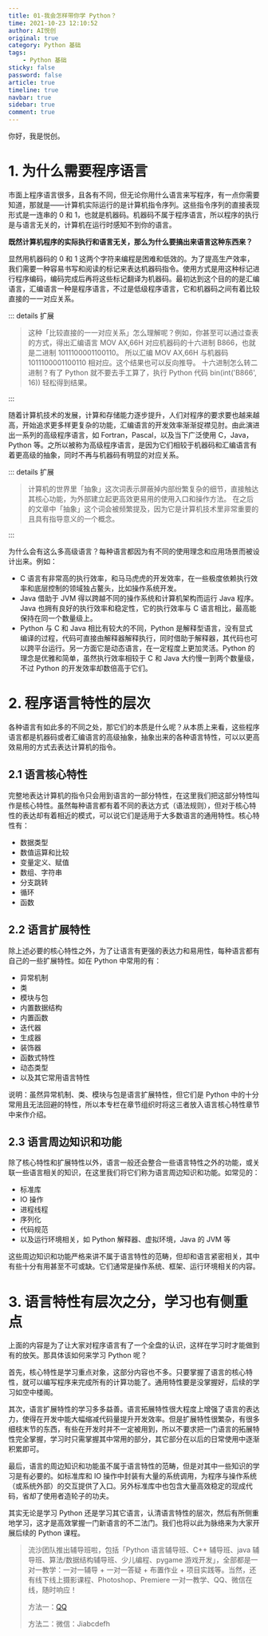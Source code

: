 ```yaml
---
title: 01-我会怎样带你学 Python？
time: 2021-10-23 12:10:52
author: AI悦创
original: true
category: Python 基础
tags:
    - Python 基础
sticky: false
password: false
article: true
timeline: true
navbar: true
sidebar: true
comment: true
---
```


你好，我是悦创。


# 1. 为什么需要程序语言
市面上程序语言很多，且各有不同，但无论你用什么语言来写程序，有一点你需要知道，那就是——计算机实际运行的是计算机指令序列。这些指令序列的直接表现形式是一连串的 0 和 1，也就是机器码。机器码不属于程序语言，所以程序的执行是与语言无关的，计算机在运行时感知不到你的语言。


**既然计算机程序的实际执行和语言无关，那么为什么要搞出来语言这种东西来？**

显然用机器码的 0 和 1 这两个字符来编程是困难和低效的。为了提高生产效率，我们需要一种容易书写和阅读的标记来表达机器码指令。使用方式是用这种标记进行程序编码，编码完成后再将这些标记翻译为机器码。最初达到这个目的的是汇编语言，汇编语言一种是程序语言，不过是低级程序语言，它和机器码之间有着比较直接的一一对应关系。

::: details 扩展


> 这种「比较直接的一一对应关系」怎么理解呢？例如，你甚至可以通过查表的方式，得出汇编语言 MOV AX,66H 对应机器码的十六进制 B866，也就是二进制 1011100001100110。
> 所以汇编 MOV AX,66H 与机器码 1011100001100110 相对应。这个结果也可以反向推导。
> 十六进制怎么转二进制？有了 Python 就不要去手工算了，执行 Python 代码 bin(int('B866', 16)) 轻松得到结果。

:::

随着计算机技术的发展，计算和存储能力逐步提升，人们对程序的要求要也越来越高，开始追求更多样更复杂的功能，汇编语言的开发效率渐渐捉襟见肘。由此演进出一系列的高级程序语言，如 Fortran，Pascal，以及当下广泛使用 C，Java，Python 等。之所以被称为高级程序语言，是因为它们相较于机器码和汇编语言有着更高级的抽象，同时不再与机器码有明显的对应关系。

::: details 扩展

> 计算机的世界里「抽象」这次词表示屏蔽掉内部纷繁复杂的细节，直接触达其核心功能，为外部建立起更高效更易用的使用入口和操作方法。
> 在之后的文章中「抽象」这个词会被频繁提及，因为它是计算机技术里非常重要的且具有指导意义的一个概念。

:::

为什么会有这么多高级语言？每种语言都因为有不同的使用理念和应用场景而被设计出来。例如：

- C 语言有非常高的执行效率，和马马虎虎的开发效率，在一些极度依赖执行效率和底层控制的领域独占鳌头，比如操作系统开发。
- Java 借助于 JVM 得以跨越不同的操作系统和计算机架构而运行 Java 程序。Java 也拥有良好的执行效率和稳定性，它的执行效率与 C 语言相比，最高能保持在同一个数量级上。
- Python 与 C 和 Java 相比有较大的不同，Python 是解释型语言，没有显式编译的过程，代码可直接由解释器解释执行，同时借助于解释器，其代码也可以跨平台运行。另一方面它是动态语言，在一定程度上更加灵活。Python 的理念是优雅和简单，虽然执行效率相较于 C 和 Java 大约慢一到两个数量级，不过 Python 的开发效率却数倍高于它们。



# 2. 程序语言特性的层次

各种语言有如此多的不同之处，那它们的本质是什么呢？从本质上来看，这些程序语言都是机器码或者汇编语言的高级抽象，抽象出来的各种语言特性，可以以更高效易用的方式去表达计算机的指令。



## 2.1 语言核心特性
完整地表达计算机的指令只会用到语言的一部分特性，在这里我们把这部分特性叫作是核心特性。虽然每种语言都有着不同的表达方式（语法规则），但对于核心特性的表达却有着相近的模式，可以说它们是适用于大多数语言的通用特性。核心特性有：

- 数据类型
- 数值运算和比较
- 变量定义、赋值
- 数组、字符串
- 分支跳转
- 循环
- 函数




## 2.2 语言扩展特性
除上述必要的核心特性之外，为了让语言有更强的表达力和易用性，每种语言都有自己的一些扩展特性。如在 Python 中常用的有：

- 异常机制
- 类
- 模块与包
- 内置数据结构
- 内置函数
- 迭代器
- 生成器
- 装饰器
- 函数式特性
- 动态类型
- 以及其它常用语言特性

说明：虽然异常机制、类、模块与包是语言扩展特性，但它们是 Python 中的十分常用且无法回避的特性，所以本专栏在章节组织时将这三者放入语言核心特性章节中来作介绍。



## 2.3 语言周边知识和功能
除了核心特性和扩展特性以外，语言一般还会整合一些语言特性之外的功能，或关联一些语言相关的知识，在这里我们将它们称为语言周边知识和功能。如常见的：

- 标准库
- IO 操作
- 进程线程
- 序列化
- 代码规范
- 以及运行环境相关，如 Python 解释器、虚拟环境，Java 的 JVM 等

这些周边知识和功能严格来讲不属于语言特性的范畴，但却和语言紧密相关，其中有些十分有用甚至不可或缺。它们通常是操作系统、框架、运行环境相关的内容。



# 3. 语言特性有层次之分，学习也有侧重点
上面的内容是为了让大家对程序语言有了一个全盘的认识，这样在学习时才能做到有的放矢。那具体该如何来学习 Python 呢？


首先，核心特性是学习重点对象，这部分内容也不多。只要掌握了语言的核心特性，就可以编写程序来完成所有的计算功能了。通用特性要是没掌握好，后续的学习如空中楼阁。


其次，语言扩展特性的学习多多益善。语言拓展特性很大程度上增强了语言的表达力，使得在开发中能大幅缩减代码量提升开发效率。但是扩展特性很繁杂，有很多细枝末节的东西，有些在开发时并不一定被用到，所以不要求把一门语言的拓展特性完全掌握，学习时只需掌握其中常用的部分，其它部分在以后的日常使用中逐渐积累即可。


最后，语言的周边知识和功能虽不属于语言特性的范畴，但是对其中一些知识的学习是有必要的。如标准库和 IO 操作中封装有大量的系统调用，为程序与操作系统（或系统外部）的交互提供了入口。另外标准库中也包含大量高效稳定的现成代码，省却了使用者造轮子的功夫。


其实无论是学习 Python 还是学习其它语言，认清语言特性的层次，然后有所侧重地学习，这才是高效掌握一门新语言的不二法门。我们也将以此为脉络来为大家开展后续的 Python 课程。

> 流沙团队推出辅导班啦，包括「Python 语言辅导班、C++ 辅导班、java 辅导班、算法/数据结构辅导班、少儿编程、pygame 游戏开发」，全部都是一对一教学：一对一辅导 + 一对一答疑 + 布置作业 + 项目实践等。当然，还有线下线上摄影课程、Photoshop、Premiere 一对一教学、QQ、微信在线，随时响应！
>
> 方法一：[QQ](http://wpa.qq.com/msgrd?v=3&uin=1432803776&site=qq&menu=yes)
>
> 方法二：微信：Jiabcdefh
